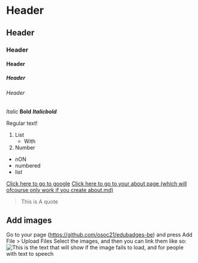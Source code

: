 # Header
## Header
### Header
#### Header
##### Header
###### Header

*Italic*
**Bold**
***Italicbold***

Regular text!

1. List
    - With
2. Number

- nON
 - numbered
- list

[Click here to go to google](https://www.google.be)
[Click here to go to your about page (which will ofcourse only work if you create about.md)](about)



> This is
> A quote

## Add images

Go to your page (https://github.com/osoc21/edubadges-be) and press Add File > Upload Files
Select the images, and then you can link them like so:
![This is the text that will show if the image fails to load, and for people with text to speech](imageName.png)



